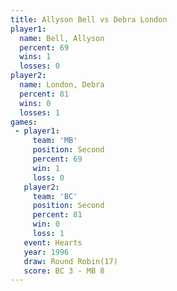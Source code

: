 ```yaml
---
title: Allyson Bell vs Debra London
player1:             
  name: Bell, Allyson
  percent: 69        
  wins: 1            
  losses: 0          
player2:             
  name: London, Debra
  percent: 81        
  wins: 0            
  losses: 1          
games:
 - player1:          
     team: 'MB'      
     position: Second
     percent: 69     
     win: 1          
     loss: 0         
   player2:          
     team: 'BC'      
     position: Second
     percent: 81     
     win: 0          
     loss: 1         
   event: Hearts        
   year: 1996           
   draw: Round Robin(17)
   score: BC 3 - MB 8   
---
```

